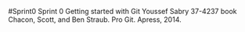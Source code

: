 #Sprint0
Sprint 0
Getting started with Git
Youssef Sabry 37-4237
book Chacon, Scott, and Ben Straub. Pro Git. Apress, 2014.
